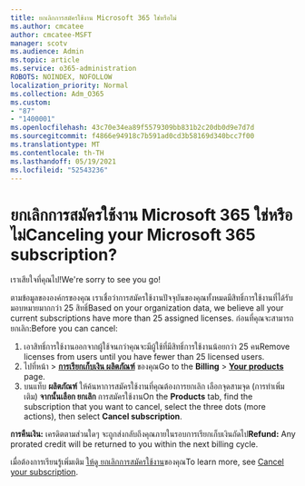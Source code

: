 ```yaml
---
title: ยกเลิกการสมัครใช้งาน Microsoft 365 ใช่หรือไม่
ms.author: cmcatee
author: cmcatee-MSFT
manager: scotv
ms.audience: Admin
ms.topic: article
ms.service: o365-administration
ROBOTS: NOINDEX, NOFOLLOW
localization_priority: Normal
ms.collection: Adm_O365
ms.custom:
- "87"
- "1400001"
ms.openlocfilehash: 43c70e34ea89f5579309bb831b2c20db0d9e7d7d
ms.sourcegitcommit: f4866e94918c7b591ad0cd3b58169d340bcc7f00
ms.translationtype: MT
ms.contentlocale: th-TH
ms.lasthandoff: 05/19/2021
ms.locfileid: "52543236"
---
```

# <a name="canceling-your-microsoft-365-subscription"></a><span data-ttu-id="63d42-102">ยกเลิกการสมัครใช้งาน Microsoft 365 ใช่หรือไม่</span><span class="sxs-lookup"><span data-stu-id="63d42-102">Canceling your Microsoft 365 subscription?</span></span>

<span data-ttu-id="63d42-103">เราเสียใจที่คุณไป!</span><span class="sxs-lookup"><span data-stu-id="63d42-103">We're sorry to see you go!</span></span>
  
<span data-ttu-id="63d42-104">ตามข้อมูลขององค์กรของคุณ เราเชื่อว่าการสมัครใช้งานปัจจุบันของคุณทั้งหมดมีสิทธิ์การใช้งานที่ได้รับมอบหมายมากกว่า 25 สิทธิ์</span><span class="sxs-lookup"><span data-stu-id="63d42-104">Based on your organization data, we believe all your current subscriptions have more than 25 assigned licenses.</span></span> <span data-ttu-id="63d42-105">ก่อนที่คุณจะสามารถยกเลิก:</span><span class="sxs-lookup"><span data-stu-id="63d42-105">Before you can cancel:</span></span>

1. <span data-ttu-id="63d42-106">เอาสิทธิ์การใช้งานออกจากผู้ใช้จนกว่าคุณจะมีผู้ใช้ที่มีสิทธิ์การใช้งานน้อยกว่า 25 คน</span><span class="sxs-lookup"><span data-stu-id="63d42-106">Remove licenses from users until you have fewer than 25 licensed users.</span></span>
2. <span data-ttu-id="63d42-107">ไปที่หน้า \> **[การเรียกเก็บเงิน ผลิตภัณฑ์](https://go.microsoft.com/fwlink/p/?linkid=842054)** ของคุณ</span><span class="sxs-lookup"><span data-stu-id="63d42-107">Go to the **Billing** \> **[Your products](https://go.microsoft.com/fwlink/p/?linkid=842054)** page.</span></span>
3. <span data-ttu-id="63d42-108">บนแท็บ **ผลิตภัณฑ์** ให้ค้นหาการสมัครใช้งานที่คุณต้องการยกเลิก เลือกจุดสามจุด (การทําเพิ่มเติม) **จากนั้นเลือก ยกเลิก** การสมัครใช้งาน</span><span class="sxs-lookup"><span data-stu-id="63d42-108">On the **Products** tab, find the subscription that you want to cancel, select the three dots (more actions), then select **Cancel subscription**.</span></span>

<span data-ttu-id="63d42-109">**การคืนเงิน:** เครดิตตามส่วนใดๆ จะถูกส่งกลับถึงคุณภายในรอบการเรียกเก็บเงินถัดไป</span><span class="sxs-lookup"><span data-stu-id="63d42-109">**Refund:** Any prorated credit will be returned to you within the next billing cycle.</span></span>

<span data-ttu-id="63d42-110">เมื่อต้องการเรียนรู้เพิ่มเติม [ให้ดู ยกเลิกการสมัครใช้งาน](/microsoft-365/commerce/subscriptions/cancel-your-subscription)ของคุณ</span><span class="sxs-lookup"><span data-stu-id="63d42-110">To learn more, see [Cancel your subscription](/microsoft-365/commerce/subscriptions/cancel-your-subscription).</span></span>